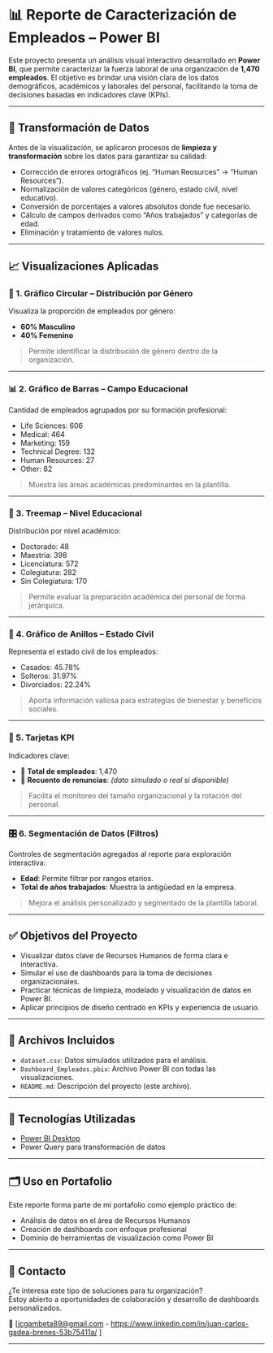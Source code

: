 # 📊 Reporte de Caracterización de Empleados – Power BI

Este proyecto presenta un análisis visual interactivo desarrollado en **Power BI**, que permite caracterizar la fuerza laboral de una organización de **1,470 empleados**. El objetivo es brindar una visión clara de los datos demográficos, académicos y laborales del personal, facilitando la toma de decisiones basadas en indicadores clave (KPIs).

---

## 🧰 Transformación de Datos

Antes de la visualización, se aplicaron procesos de **limpieza y transformación** sobre los datos para garantizar su calidad:

- Corrección de errores ortográficos (ej. “Human Reosurces” → “Human Resources”).
- Normalización de valores categóricos (género, estado civil, nivel educativo).
- Conversión de porcentajes a valores absolutos donde fue necesario.
- Cálculo de campos derivados como “Años trabajados” y categorías de edad.
- Eliminación y tratamiento de valores nulos.

---

## 📈 Visualizaciones Aplicadas

### 🔵 1. Gráfico Circular – Distribución por Género

Visualiza la proporción de empleados por género:

- **60% Masculino**
- **40% Femenino**

> Permite identificar la distribución de género dentro de la organización.

---

### 📊 2. Gráfico de Barras – Campo Educacional

Cantidad de empleados agrupados por su formación profesional:

- Life Sciences: 606  
- Medical: 464  
- Marketing: 159  
- Technical Degree: 132  
- Human Resources: 27  
- Other: 82  

> Muestra las áreas académicas predominantes en la plantilla.

---

### 🌳 3. Treemap – Nivel Educacional

Distribución por nivel académico:

- Doctorado: 48  
- Maestría: 398  
- Licenciatura: 572  
- Colegiatura: 282  
- Sin Colegiatura: 170  

> Permite evaluar la preparación académica del personal de forma jerárquica.

---

### 🧭 4. Gráfico de Anillos – Estado Civil

Representa el estado civil de los empleados:

- Casados: 45.78%  
- Solteros: 31.97%  
- Divorciados: 22.24%  

> Aporta información valiosa para estrategias de bienestar y beneficios sociales.

---

### 💼 5. Tarjetas KPI

Indicadores clave:

- 👥 **Total de empleados**: 1,470  
- 🔁 **Recuento de renuncias**: *(dato simulado o real si disponible)*

> Facilita el monitoreo del tamaño organizacional y la rotación del personal.

---

### 🎛️ 6. Segmentación de Datos (Filtros)

Controles de segmentación agregados al reporte para exploración interactiva:

- **Edad**: Permite filtrar por rangos etarios.  
- **Total de años trabajados**: Muestra la antigüedad en la empresa.

> Mejora el análisis personalizado y segmentado de la plantilla laboral.

---

## ✅ Objetivos del Proyecto

- Visualizar datos clave de Recursos Humanos de forma clara e interactiva.
- Simular el uso de dashboards para la toma de decisiones organizacionales.
- Practicar técnicas de limpieza, modelado y visualización de datos en Power BI.
- Aplicar principios de diseño centrado en KPIs y experiencia de usuario.

---

## 📁 Archivos Incluidos

- `dataset.csv`: Datos simulados utilizados para el análisis.
- `Dashboard_Empleados.pbix`: Archivo Power BI con todas las visualizaciones.
- `README.md`: Descripción del proyecto (este archivo).

---

## 🧠 Tecnologías Utilizadas

- [Power BI Desktop](https://powerbi.microsoft.com/)
- Power Query para transformación de datos

---

## 🗂️ Uso en Portafolio

Este reporte forma parte de mi portafolio como ejemplo práctico de:

- Análisis de datos en el área de Recursos Humanos
- Creación de dashboards con enfoque profesional
- Dominio de herramientas de visualización como Power BI

---

## 💬 Contacto

¿Te interesa este tipo de soluciones para tu organización?  
Estoy abierto a oportunidades de colaboración y desarrollo de dashboards personalizados.

📧 [jcgambeta89@gmail.com - https://www.linkedin.com/in/juan-carlos-gadea-brenes-53b75411a/ ]

---
